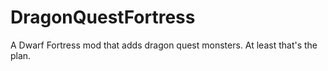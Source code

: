 # DragonQuestFortress
A Dwarf Fortress mod that adds dragon quest monsters. At least that's the plan.
